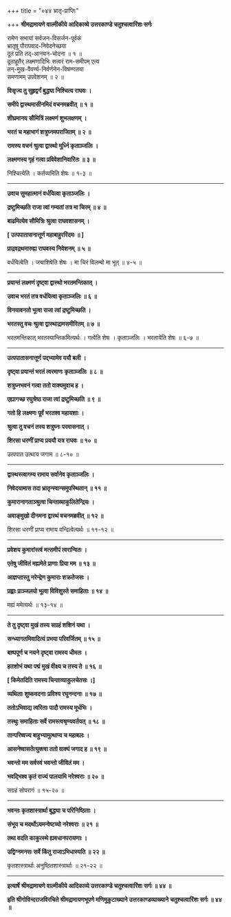 +++
title = "०४४ भ्रातृ-प्राप्तिः"

+++
**श्रीमद्रामायणे वाल्मीकीये आदिकाव्ये उत्तरकाण्डे चतुश्चत्वारिंशः सर्गः**

रामेण सभायां सर्वजन-विसर्जन-पूर्वकं  
भ्रातृषु पौरापवाद-निवेदनेच्छया  
दूतं प्रति तद्-आनयन-चोदना ॥ १ ॥  
दूताहूतैर् लक्ष्मणादिभिः सत्वरं राम-समीपम् एत्य  
तन्-मुख-वैवर्ण्य-निर्वर्णनेन-विषण्णतया  
समणामम् उपवेशनम् ॥ २ ॥

**विसृज्य तु सुहृद्वर्गं बुद्ध्या निश्चित्य राघवः ।**

**समीपे द्वास्थमासीनमिदं वचनमब्रवीत् ॥ १ ॥**

**शीघ्रमानय सौमित्रिं लक्ष्मणं शुभलक्षणम् ।**

**भरतं च महाभागं शत्रुघ्नमपराजितम् ॥ २ ॥**

**रामस्य वचनं श्रुत्वा द्वास्थो मूर्ध्नि कृताञ्जलिः ।**

**लक्ष्मणस्य गृहं गत्वा प्रविवेशानिवारितः ॥ ३ ॥**

निश्चित्येति । कर्तव्यमिति शेषः ॥ १-३ ॥

****

**उवाच सुमहात्मानं वर्धयित्वा कृताञ्जलिः ।**

**द्रष्टुमिच्छति राजा त्वां गम्यतां तत्र मा चिरम् ॥ ४ ॥**

**बाढमित्येव सौमित्रिः श्रुत्वा राघवशासनम् ।**

**\[ उत्पपातासनात्तूर्ण महाबाहुररिंदमः ॥ \]**

**प्राद्रवद्रथमारुह्य राघवस्य निवेशनम् ॥ ५ ॥**

वर्धयित्वेति । जयाशिषेति शेषः । मा चिरं विलम्बो मा भूत् ॥ ४-५ ॥

****

**प्रयान्तं लक्ष्मणं दृष्ट्वा द्वास्थो भरतमन्तिकात् ।**

**उवाच भरतं तत्र वर्धयित्वा कृताञ्जलिः ॥ ६ ॥**

**विनयावनतो भूत्वा राजा त्वां द्रष्टुमिच्छति ।**

**भरतस्तु वचः श्रुत्वा द्वास्थाद्रामसमीरितम् ॥ ७ ॥**

भरतमन्तिकात् भरतस्यान्तिकमित्यर्थः । गत्वेति शेषः । कृताञ्जलिः । भरतायेति शेषः ॥ ६-७ ॥

****

**उत्पपातासनात्तूर्ण पद्भ्यामेव ययौ बली ।**

**दृष्ट्वा प्रयान्तं भरतं त्वरमाणः कृताञ्जलिः ॥ ८ ॥**

**शत्रुघ्नभवनं गत्वा ततो वाक्यमुवाच ह ।**

**एह्यागच्छ रघुश्रेष्ठ राजा त्वां द्रष्टुमिच्छति ॥ ९ ॥**

**गतो हि लक्ष्मणः पूर्वं भरतश्व महायशाः ।**

**श्रुत्वा तु वचनं तस्य शत्रुघ्नः परमासनात् ।**

**शिरसा धरणीं प्राप्य प्रययौ यत्र राघवः ॥ १० ॥**

उत्पपात उत्थाय जगाम ॥ ८-१० ॥

****

**द्वास्थस्त्वागम्य रामाय सर्वानेव कृताञ्जलिः ।**

**निवेदयामास तदा भ्रातृन्स्वान्समुपस्थितान् ॥ ११ ॥**

**कुमारानागताञ्श्रुत्वा चिन्ताव्याकुलितेन्द्रियः ।**

**अवाङ्मुखो दीनमना द्वास्थं वचनमब्रवीत् ॥ १२ ॥**

शिरसा धरणीं प्राप्य रामाय वन्दित्वेत्यर्थः ॥ ११-१२ ॥

****

**प्रवेशय कुमारांस्त्वं मत्समीपं त्वरान्वितः ।**

**एतेषु जीवितं मह्यमेते प्राणाः प्रिया मम ॥ १३ ॥**

**आज्ञप्तास्तु नरेन्द्रेण कुमाराः शक्रतेजसः ।**

**प्रह्वाः प्राञ्जलयो भूत्वा विविशुस्ते समाहिताः ॥ १४ ॥**

मह्यं ममेत्यर्थः ॥ १३-१४ ॥

****

**ते तु दृष्ट्वा मुखं तस्य सग्रहं शशिनं यथा ।**

**सन्ध्यागतमिवादित्यं प्रभया परिवर्जितम् ॥ १५ ॥**

**बाष्पपूर्ण च नयने दृष्ट्वा रामस्य धीमतः ।**

**हतशोभं यथा पद्मं मुखं वीक्ष्य च तस्य ते ॥ १६ ॥**

**\[ किमेतदिति रामस्य चिन्ताव्याकुलचेतसः ।\]**

**व्यथिताः शुष्कवदनाः प्रविश्य रघुनन्दनाः ॥ १७ ॥**

**ततोऽभिवाद्य त्वरिताः पादौ रामस्य मूर्धभिः ।**

**तस्थुः समाहिताः सर्वे रामस्त्वश्रृण्यवर्तयत् ॥ १८ ॥**

**तान्परिष्वज्य बाहुभ्यामुत्थाप्य च महाबलः ।**

**आसनेष्वासतेत्युक्त्वा ततो वाक्यं जगाद ह ॥ १९ ॥**

**भवन्तो मम सर्वस्वं भवन्तो जीवितं मम ।**

**भवद्भिश्व कृतं राज्यं पालयामि नरेश्वराः ॥ २० ॥**

सग्रहं सोपरागं ॥ १५-२० ॥

****

**भवन्तः कृतशास्त्रार्था बुद्ध्या च परिनिष्ठिताः ।**

**संभूय च मदर्थोऽयमन्वेष्टव्यो नरेश्वराः ॥ २१ ॥**

**तथा वदति काकुत्स्थे ह्यवधानपरायणाः ।**

**उद्विग्नमनसः सर्वे किंतु राजाऽभिधास्यति ॥ २२ ॥**

कृतशास्त्रार्थाः अनुष्ठितशास्त्रार्थाः ॥ २१-२२ ॥

****

**इत्यार्षे श्रीमद्रामायणे वाल्मीकीये आदिकाव्ये उत्तरकाण्डे चतुश्चत्वारिंशः सर्गः ॥ ४४ ॥**

**इति श्रीगोविन्दराजविरचिते श्रीमद्रामायणभूपणे मणिमुकुटाख्याने उत्तरकाण्डव्याख्याने चतुश्चत्वारिंशः सर्गः ॥ ४४ ॥**
